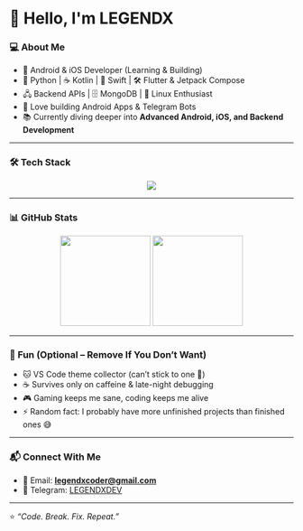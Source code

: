 # 👋 Hello, I'm LEGENDX  

### 💻 About Me  
- 🚀 Android & iOS Developer (Learning & Building)  
- 🐍 Python | ☕ Kotlin | 🖤 Swift | 🛠️ Flutter & Jetpack Compose  
- 🖧 Backend APIs | 🗄️ MongoDB | 🐧 Linux Enthusiast  
- 🤖 Love building Android Apps & Telegram Bots  
- 📚 Currently diving deeper into **Advanced Android, iOS, and Backend Development**  

---

### 🛠️ Tech Stack  
<p align="center">
  <img src="https://skillicons.dev/icons?i=python,kotlin,swift,flutter,androidstudio,mongodb,linux,git,docker" />
</p>

---

### 📊 GitHub Stats  
<p align="center">
  <img src="https://github-readme-stats.vercel.app/api?username=LEGENDXOP&show_icons=true&theme=tokyonight" height="160" />
  <img src="https://github-readme-stats.vercel.app/api/top-langs/?username=LEGENDXOP&layout=compact&theme=tokyonight" height="160" />
</p>

---

### 🎯 Fun (Optional – Remove If You Don’t Want)  
- 🐱 VS Code theme collector (can’t stick to one 🤯)  
- ☕ Survives only on caffeine & late-night debugging  
- 🎮 Gaming keeps me sane, coding keeps me alive  
- ⚡ Random fact: I probably have more unfinished projects than finished ones 😅  

---

### 📬 Connect With Me  
- 📩 Email: **legendxcoder@gmail.com**  
- 💬 Telegram: [LEGENDXDEV](https://t.me/LEGENDXDEV)  

---
⭐️ *“Code. Break. Fix. Repeat.”*
